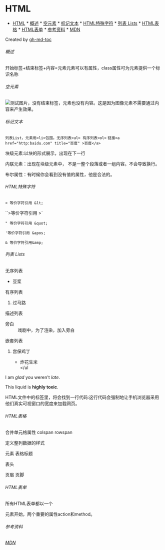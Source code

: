 # HTML

* [HTML](#html)
          * [概述](#概述)
              * [空元素](#%E7%A9%BA%E5%85%83%E7%B4%A0)
              * [标记文本](#%E6%A0%87%E8%AE%B0%E6%96%87%E6%9C%AC)
              * [HTML特殊字符](#html%E7%89%B9%E6%AE%8A%E5%AD%97%E7%AC%A6)
              * [列表 Lists](#%E5%88%97%E8%A1%A8-lists)
              * [HTML表格](#html%E8%A1%A8%E6%A0%BC)
              * [HTML表单](#html%E8%A1%A8%E5%8D%95)
              * [参考资料](#%E5%8F%82%E8%80%83%E8%B5%84%E6%96%99)
              * [<a href="https://developer\.mozilla\.org/zh\-CN/docs/learn" rel="nofollow">MDN</a>](#mdn)

Created by [gh-md-toc](https://github.com/ekalinin/github-markdown-toc.go)


###### 概述

开始标签+结束标签+内容=元素元素可以有属性，class属性可为元素提供一个标识名称



###### 空元素

<img src="images/e1.png" alt="测试图片">，没有结束标签，元素也没有内容。这是因为图像元素不需要通过内容来产生效果。



###### 标记文本

`列表List，元素用<li>包围。无序列表<ul> 有序列表<ol>`
`链接<a href="http:baidu.com" title="百度" >百度</a>`



块级元素:以块的形式展示，出现在下一行

内联元素：出现在块级元素中， 不是一整个段落或者一组内容。不会导致换行。



布尔属性：有时候你会看到没有值的属性，他是合法的。



###### HTML特殊字符

`< 等价字符引用 &lt;`

``>等价字符引用 &gt;`

`" 等价字符引用 &quot;` 

`'等价字符引用 &apos;`

`& 等价字符引用&amp;`



###### 列表 Lists

无序列表 <ul><li>豆浆</li></ul>

有序列表 <ol><li>过马路</li></ol>描述列表 <dl><dt>旁白</dt><dd>戏剧中，为了渲染，加入旁白<dd></dl>

嵌套列表 <ol><li>宫保鸡丁</li><ul><li>炸花生米</li></ul</ol>



 <!--强调 em 斜体字-->  <p>I am <em>glad</em> you weren't <em>late</em>.</p> <!--非常重要 strong 粗体字-->  <p>This liquid is <strong>highly toxic</strong>.</p>

HTML文件中的<head>标签里，将会找到一行代码<meta name="viewreport" content="width=device-width">:这行代码会强制地让手机浏览器采用他们真实可视窗口的宽度来加载网页。



###### HTML表格

<tr>

<td>

合并单元格属性 colspan rowspan

定义整列数据的样式 <col>

<colgroup>元素

<caption>表格标题

<thread>表头

<tbody>页眉

<tfoot>页脚



###### HTML表单

所有HTML表单都以一个<form>元素开始，两个重要的属性action和method。



###### 参考资料 

###### [MDN](https://developer.mozilla.org/zh-CN/docs/learn)